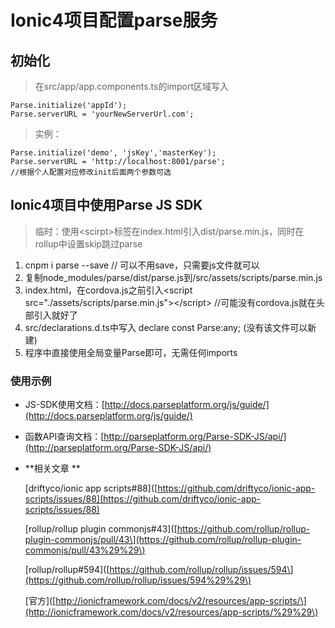 # Ionic4项目配置parse服务

## 初始化

> 在src/app/app.components.ts的import区域写入

```
Parse.initialize('appId');
Parse.serverURL = 'yourNewServerUrl.com';
```

> 实例：

```
Parse.initialize('demo', 'jsKey','masterKey');
Parse.serverURL = 'http://localhost:8001/parse';
//根据个人配置对应修改init后面两个参数可选
```

## Ionic4项目中使用Parse JS SDK

> 临时：使用&lt;scirpt&gt;标签在index.html引入dist/parse.min.js，同时在rollup中设置skip跳过parse

1. cnpm i parse --save // 可以不用save，只需要js文件就可以
2. 复制node\_modules/parse/dist/parse.js到/src/assets/scripts/parse.min.js
3. index.html，在cordova.js之前引入&lt;script src="./assets/scripts/parse.min.js"&gt;&lt;/script&gt;  //可能没有cordova.js就在头部引入就好了
4. src/declarations.d.ts中写入  declare const Parse:any; \(没有该文件可以新建\)
5. 程序中直接使用全局变量Parse即可，无需任何imports

### 使用示例

* JS-SDK使用文档：[http://docs.parseplatform.org/js/guide/](http://docs.parseplatform.org/js/guide/)

* 函数API查询文档：[http://parseplatform.org/Parse-SDK-JS/api/](http://parseplatform.org/Parse-SDK-JS/api/)

* **相关文章 **

  \[driftyco/ionic app scripts\#88\]\([https://github.com/driftyco/ionic-app-scripts/issues/88](https://github.com/driftyco/ionic-app-scripts/issues/88)

  \[rollup/rollup plugin commonjs\#43\]\([https://github.com/rollup/rollup-plugin-commonjs/pull/43\](https://github.com/rollup/rollup-plugin-commonjs/pull/43%29%29\)

  \[rollup/rollup\#594\]\([https://github.com/rollup/rollup/issues/594\](https://github.com/rollup/rollup/issues/594%29%29\)

  \[官方\]\([http://ionicframework.com/docs/v2/resources/app-scripts/\](http://ionicframework.com/docs/v2/resources/app-scripts/%29%29\)



